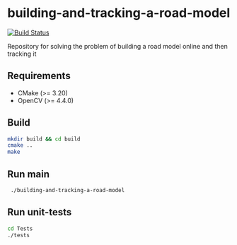 # building-and-tracking-a-road-model

[![Build Status](https://app.travis-ci.com/alechh/building-and-tracking-a-road-model.svg?token=nkfHMH8bU4FvD1venBAz&branch=master)](https://app.travis-ci.com/alechh/building-and-tracking-a-road-model)

Repository for solving the problem of building a road model online and then tracking it

## Requirements
  *  CMake (>= 3.20)
  *  OpenCV (>= 4.4.0)

## Build
```bash 
mkdir build && cd build
cmake ..
make
```

## Run main
```bash
 ./building-and-tracking-a-road-model
```

## Run unit-tests
```bash
cd Tests
./tests
```
